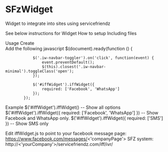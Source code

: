 # SFzWidget
Widget to integrate into sites using servicefriendz

See below instructions for Widget
How to setup
Including files
<link rel="stylesheet" src="../css/widget.css">
<script src="//ajax.googleapis.com/ajax/libs/jquery/1.11.1/jquery.min.js"></script> 
<script src="../js/iffWidget.js"></script>
Usage
Create <div id="iffWidget"></div>
Add the following javascript
$(document).ready(function () {
				
				$('.iw-navbar-toggler').on('click', function(event) {
					event.preventDefault();
					$(this).closest('.iw-navbar-minimal').toggleClass('open');
				});
				
				$('#iffWidget').iffWidget({
					required: ['Facebook', 'WhatsApp']
				});
			});
Example
$('#iffWidget').iffWidget() -- Show all options
$('#iffWidget').iffWidget({ required: ['Facebook', 'WhatsApp'] }) -- Show Facebook and WhatsApp only.
$('#iffWidget').iffWidget({ required: ['SMS'] }) -- Show SMS only

Edit iffWidget.js to point to your 
facebook message page: https://www.facebook.com/messages/<'companyPage'>
SFZ system: http://<'yourCompany'>/servicefriendz.com/iff/ivr/
